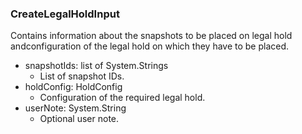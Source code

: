### CreateLegalHoldInput
Contains information about the snapshots to be placed on legal hold andconfiguration of the legal hold on which they have to be placed.

- snapshotIds: list of System.Strings
  - List of snapshot IDs.
- holdConfig: HoldConfig
  - Configuration of the required legal hold.
- userNote: System.String
  - Optional user note.
